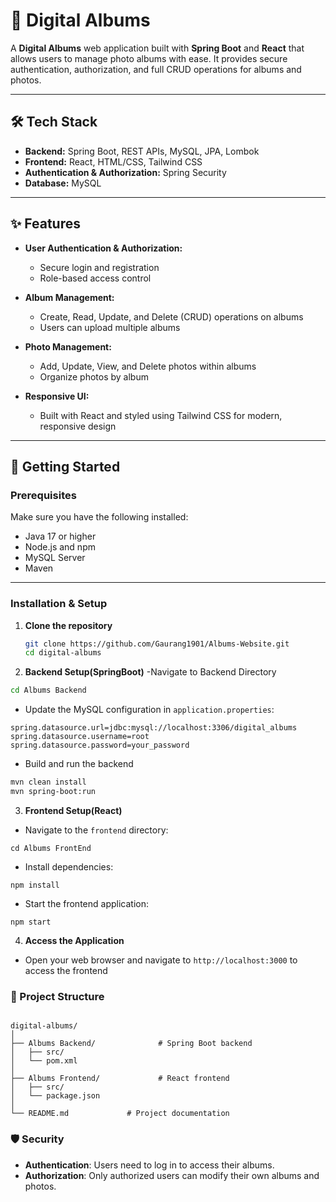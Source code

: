 # 📸 Digital Albums

A **Digital Albums** web application built with **Spring Boot** and **React** that allows users to manage photo albums with ease. It provides secure authentication, authorization, and full CRUD operations for albums and photos.

---

## 🛠️ Tech Stack

- **Backend:** Spring Boot, REST APIs, MySQL, JPA, Lombok  
- **Frontend:** React, HTML/CSS, Tailwind CSS  
- **Authentication & Authorization:** Spring Security  
- **Database:** MySQL

---

## ✨ Features

- **User Authentication & Authorization:**  
  - Secure login and registration  
  - Role-based access control

- **Album Management:**  
  - Create, Read, Update, and Delete (CRUD) operations on albums  
  - Users can upload multiple albums

- **Photo Management:**  
  - Add, Update, View, and Delete photos within albums  
  - Organize photos by album

- **Responsive UI:**  
  - Built with React and styled using Tailwind CSS for modern, responsive design

---

## 🚀 Getting Started

### Prerequisites

Make sure you have the following installed:
- Java 17 or higher  
- Node.js and npm  
- MySQL Server  
- Maven

---

### Installation & Setup

1. **Clone the repository**  
   ```bash
   git clone https://github.com/Gaurang1901/Albums-Website.git
   cd digital-albums
   ```

2. **Backend Setup(SpringBoot)**
-Navigate to Backend Directory
```bash
cd Albums Backend
```
- Update the MySQL configuration in `application.properties`:
```
spring.datasource.url=jdbc:mysql://localhost:3306/digital_albums
spring.datasource.username=root
spring.datasource.password=your_password
```
- Build and run the backend
```bash
mvn clean install
mvn spring-boot:run
```
3. **Frontend Setup(React)**

- Navigate to the `frontend` directory: 
```
cd Albums FrontEnd
```
- Install dependencies:
```
npm install
```
- Start the frontend application:
```
npm start
```
4. **Access the Application**
- Open your web browser and navigate to `http://localhost:3000` to access the frontend

### 📂 Project Structure

```

digital-albums/
│
├── Albums Backend/              # Spring Boot backend
│   ├── src/              
│   └── pom.xml           
│
├── Albums Frontend/             # React frontend
│   ├── src/
│   └── package.json      
│
└── README.md             # Project documentation

```
### 🛡️ Security
- **Authentication**: Users need to log in to access their albums.
- **Authorization**: Only authorized users can modify their own albums and photos.





